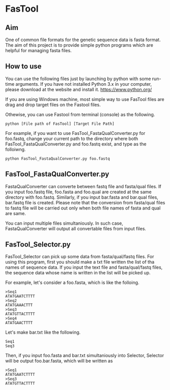 # FasTool
## Aim
One of common file formats for the genetic sequence data is fasta format.
The aim of this project is to provide simple python programs which are helpful for managing fasta files.

## How to use
You can use the following files just by launching by python with some run-time arguments.
If you have not installed Python 3.x in your computer, please download at the website and install it.
https://www.python.org/

If you are using Windows machine, most simple way to use FasTool files are drag and drop target files on the Fastool files.

Othewise, you can use Fastool from terminal (console) as the following.
```
python [File path of FasTool] [Target File Path]
```
For example, if you want to use FasTool_FastaQualConverter.py for foo.fastq, change your current path to the directory where both FasTool_FastaQualConverter.py and foo.fastq exist, and type as the folloiwng.
```
python FasTool_FastaQualConverter.py foo.fastq
```

## FasTool_FastaQualConverter.py
FastaQualConverter can converte between fastq file and fasta/qual files.
If you input foo.fastq file, foo.fasta and foo.qual are created at the same directory with foo.fastq.
Similarly, if you input bar.fasta and bar.qual files, bar.fastq file is created. Please note that the conversion from fasta/qual files to fastq file will be carried out only when both file names of fasta and qual are same.

You can input multiple files simultaniously. In such case, FastaQualConverter will output all convertable files from input files.

## FasTool_Selector.py
FasTool_Selector can pick up some data from fasta/qual/fastq files.
For using this program, first you should make a txt file written the list of tha names of sequence data.
If you input the text file and fasta/qual/fastq files, the sequence data whose name is written in the list will be picked up.

For example, let's consider a foo.fasta, which is like the folloing.
```
>Seq1
ATATGAATCTTTT
>Seq2
ATATGAAACTTT
>Seq3
ATATGTTACTTTT
>Seq4
ATATGAACTTTT
```
Let's make bar.txt like the following.
```
Seq1
Seq3
```
Then, if you input foo.fasta and bar.txt simultaniously into Selector, Selector will be output foo.bar.fasta, which will be written as
```
>Seq1
ATATGAATCTTTT
>Seq3
ATATGTTACTTTT
```
